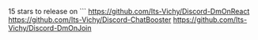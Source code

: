 15 stars to release on ```
https://github.com/Its-Vichy/Discord-DmOnReact
https://github.com/Its-Vichy/Discord-ChatBooster
https://github.com/Its-Vichy/Discord-DmOnJoin
```
